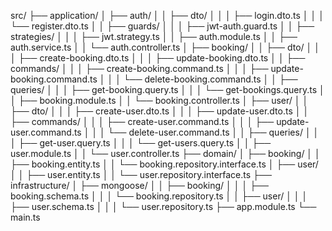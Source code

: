 src/
├── application/
│ ├── auth/
│ │ ├── dto/
│ │ │ ├── login.dto.ts
│ │ │ └── register.dto.ts
│ │ ├── guards/
│ │ │ ├── jwt-auth.guard.ts
│ │ ├── strategies/
│ │ │ ├── jwt.strategy.ts
│ │ ├── auth.module.ts
│ │ ├── auth.service.ts
│ │ └── auth.controller.ts
│ ├── booking/
│ │ ├── dto/
│ │ │ ├── create-booking.dto.ts
│ │ │ ├── update-booking.dto.ts
│ │ ├── commands/
│ │ │ ├── create-booking.command.ts
│ │ │ ├── update-booking.command.ts
│ │ │ └── delete-booking.command.ts
│ │ ├── queries/
│ │ │ ├── get-booking.query.ts
│ │ │ └── get-bookings.query.ts
│ │ ├── booking.module.ts
│ │ └── booking.controller.ts
│ ├── user/
│ │ ├── dto/
│ │ │ ├── create-user.dto.ts
│ │ │ ├── update-user.dto.ts
│ │ ├── commands/
│ │ │ ├── create-user.command.ts
│ │ │ ├── update-user.command.ts
│ │ │ └── delete-user.command.ts
│ │ ├── queries/
│ │ │ ├── get-user.query.ts
│ │ │ └── get-users.query.ts
│ │ ├── user.module.ts
│ │ └── user.controller.ts
├── domain/
│ ├── booking/
│ │ ├── booking.entity.ts
│ │ └── booking.repository.interface.ts
│ ├── user/
│ │ ├── user.entity.ts
│ │ └── user.repository.interface.ts
├── infrastructure/
│ ├── mongoose/
│ │ ├── booking/
│ │ │ ├── booking.schema.ts
│ │ │ └── booking.repository.ts
│ │ ├── user/
│ │ │ ├── user.schema.ts
│ │ │ └── user.repository.ts
├── app.module.ts
└── main.ts
